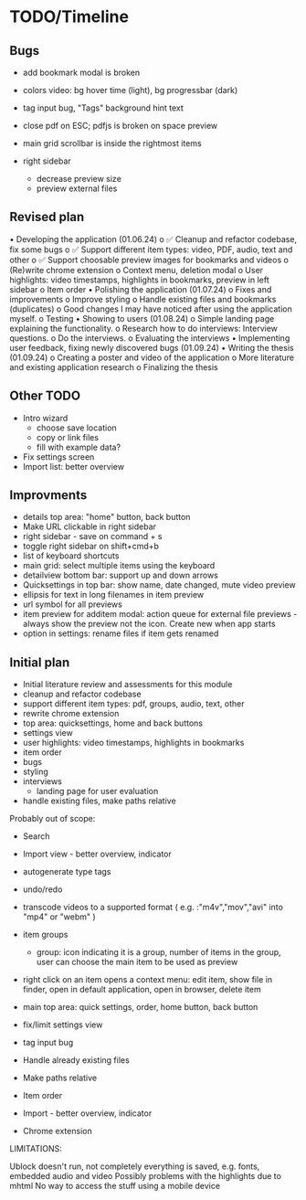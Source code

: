 # TODO/Timeline

## Bugs

* add bookmark modal is broken
* colors video: bg hover time (light), bg progressbar (dark)


* tag input bug, "Tags" background hint text
* close pdf on ESC; pdfjs is broken on space preview

* main grid scrollbar is inside the rightmost items


* right sidebar 
    - decrease preview size
    - preview external files


## Revised plan
•	Developing the application (01.06.24)
    o	✅ Cleanup and refactor codebase, fix some bugs
    o	✅ Support different item types: video, PDF, audio, text and other
    o	✅ Support choosable preview images for bookmarks and videos
    o	(Re)write chrome extension
    o	Context menu, deletion modal
    o	User highlights: video timestamps, highlights in bookmarks, preview in left sidebar
    o	Item order
•	Polishing the application (01.07.24)
    o	Fixes and improvements
    o	Improve styling
    o	Handle existing files and bookmarks (duplicates)
    o	Good changes I may have noticed after using the application myself.
    o	Testing
•	Showing to users (01.08.24)
    o	Simple landing page explaining the functionality.
    o	Research how to do interviews: Interview questions.
    o	Do the interviews.
    o	Evaluating the interviews
•	Implementing user feedback, fixing newly discovered bugs (01.09.24)
•	Writing the thesis (01.09.24)
    o	Creating a poster and video of the application
    o	More literature and existing application research
    o	Finalizing the thesis

## Other TODO
* Intro wizard
    * choose save location
    * copy or link files
    * fill with example data?
* Fix settings screen
* Import list: better overview

## Improvments
* details top area: "home" button, back button
* Make URL clickable in right sidebar
* right sidebar - save on command + s
* toggle right sidebar on shift+cmd+b
* list of keyboard shortcuts
* main grid: select multiple items using the keyboard
* detailview bottom bar: support up and down arrows
* Quicksettings in top bar: show name, date changed, mute video preview
* ellipsis for text in long filenames in item preview
* url symbol for all previews
* item preview for additem modal: action queue for external file previews - always show the preview not the icon. Create new when app starts
* option in settings: rename files if item gets renamed


## Initial plan 
* Initial literature review and assessments for this module
* cleanup and refactor codebase
* support different item types: pdf, groups, audio, text, other
* rewrite chrome extension
* top area: quicksettings, home and back buttons
* settings view
* user highlights: video timestamps, highlights in bookmarks
* item order
* bugs
* styling
* interviews
    * landing page for user evaluation
* handle existing files, make paths relative




Probably out of scope:
* Search
* Import view - better overview, indicator
* autogenerate type tags
* undo/redo



* transcode videos to a supported format ( e.g. :"m4v","mov","avi" into "mp4" or "webm" )
* item groups
    * group: icon indicating it is a group,  number of items in the group, user can choose the main item to be used as preview

* right click on an item opens a context menu: edit item, show file in finder, open in default application, open in browser, delete item

* main top area: quick settings, order, home button, back button
* fix/limit settings view
* tag input bug
* Handle already existing files
* Make paths relative
* Item order
* Import - better overview, indicator
* Chrome extension


LIMITATIONS:

Ublock doesn't run, not completely everything is saved, e.g. fonts, embedded audio and video
Possibly problems with the highlights due to mhtml
No way to access the stuff using a mobile device
